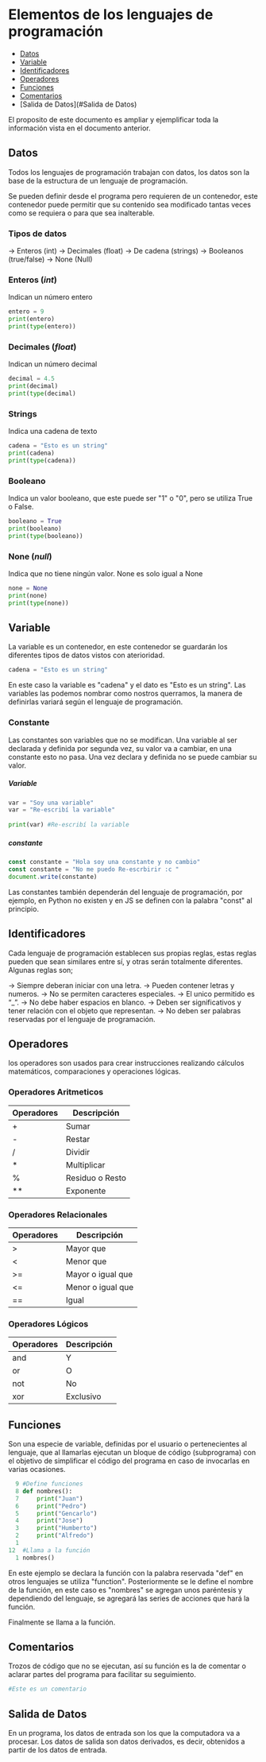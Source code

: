 # Elementos de los lenguajes de programación



- [Datos](#Datos)
- [Variable](#Variable)
- [Identificadores](#Identificadores)
- [Operadores](#Operadores)
- [Funciones](#Funciones)
- [Comentarios](#Comentarios)
- [Salida de Datos](#Salida de Datos)



El proposito de este documento es ampliar y ejemplificar toda la información vista en el documento anterior.



## Datos

Todos los lenguajes de programación trabajan con datos, los datos son la base de la estructura de un lenguaje de programación.

Se pueden definir desde el programa pero requieren de un contenedor, este contenedor puede permitir que su contenido sea modificado tantas veces como se requiera o para que sea inalterable.



### Tipos de datos

   → Enteros (int)
   → Decimales (float) 
   → De cadena (strings) 
   → Booleanos (true/false)
   → None (Null)



### Enteros (_int_)

Indican un número entero

```python
entero = 9
print(entero)                                 
print(type(entero))

```



### Decimales (_float_)

Indican un número decimal

```python
decimal = 4.5
print(decimal)
print(type(decimal)
```



### Strings

Indica una cadena de texto

```python
cadena = "Esto es un string"
print(cadena)
print(type(cadena))
```



### Booleano

Indica un valor booleano, que este puede ser "1" o "0", pero se utiliza True o False.

```python
booleano = True
print(booleano)
print(type(booleano))

```



### None (_null_)

Indica que no tiene ningún valor. None es solo igual a None

```python
none = None
print(none)
print(type(none))

```



## Variable

La variable es un contenedor, en este contenedor se guardarán los diferentes tipos de datos vistos con aterioridad.

```python
cadena = "Esto es un string"
```

En este caso la variable es "cadena" y el dato es "Esto es un string". Las variables las podemos nombrar como nostros querramos, la manera de definirlas variará según el lenguaje de programación.



### Constante

Las constantes son variables que no se modifican. Una variable al ser declarada y definida por segunda vez, su valor va a cambiar, en una constante esto no pasa. Una vez declara y definida no se puede cambiar su valor.



##### Variable

```python
var = "Soy una variable"
var = "Re-escribí la variable"
 
print(var) #Re-escribí la variable

```



##### constante

```javascript
const constante = "Hola soy una constante y no cambio"
const constante = "No me puedo Re-escrbirir :c "
document.write(constante)

```



Las constantes también dependerán del lenguaje de programación, por ejemplo, en Python no existen y en JS se definen con la palabra "const" al principio.



## Identificadores

Cada lenguaje de programación establecen sus propias reglas, estas reglas pueden que sean similares entre sí, y otras serán totalmente diferentes. Algunas reglas son;

   → Siempre deberan iniciar con una letra.
   → Pueden contener letras y numeros.
   → No se permiten caracteres especiales.
   → El unico permitido es “_”.
   → No debe haber espacios en blanco.
   → Deben ser significativos y tener relación con el objeto que representan.
   → No deben ser palabras reservadas por el lenguaje de programación.



## Operadores

los operadores son usados para crear instrucciones realizando cálculos matemáticos, comparaciones y operaciones lógicas.

### Operadores Aritmeticos

| Operadores | Descripción     |
| ---------- | --------------- |
| +          | Sumar           |
| -          | Restar          |
| /          | Dividir         |
| *          | Multiplicar     |
| %          | Residuo o Resto |
| **         | Exponente       |



### Operadores Relacionales

| Operadores | Descripción       |
| ---------- | ----------------- |
| >          | Mayor que         |
| <          | Menor que         |
| >=         | Mayor o igual que |
| <=         | Menor o igual que |
| ==         | Igual             |



### Operadores Lógicos

| Operadores | Descripción |
| ---------- | ----------- |
| and        | Y           |
| or         | O           |
| not        | No          |
| xor        | Exclusivo   |



## Funciones

Son una especie de variable, definidas por el usuario o pertenecientes al lenguaje, que al llamarlas ejecutan un bloque de código (subprograma) con el objetivo de simplificar el código del programa en caso de invocarlas en varias ocasiones.

```python
  9 #Define funciones        
  8 def nombres():      
  7     print("Juan")
  6     print("Pedro")
  5     print("Gencarlo")
  4     print("Jose")  
  3     print("Humberto")
  2     print("Alfredo")
  1 
12  #Llama a la función
  1 nombres()

```

En este ejemplo se declara la función con la palabra reservada "def" en otros lenguajes se utiliza "function".  Posteriormente se le define el nombre de la función, en este caso es "nombres" se agregan unos paréntesis y dependiendo del lenguaje, se agregará las series de acciones que hará la función.

Finalmente  se llama a la función.



## Comentarios

Trozos de código que no se ejecutan, así su función es la de comentar o aclarar partes del programa para facilitar su seguimiento.

```python
#Este es un comentario
```



## Salida de Datos

En un programa, los datos de entrada son los que la computadora va a procesar. Los datos de salida son datos derivados, es decir, obtenidos a partir de los datos de entrada.